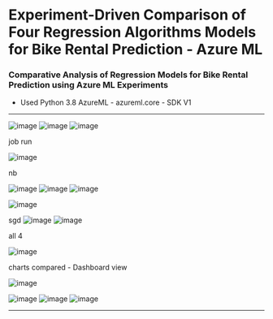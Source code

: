 
# Experiment-Driven Comparison of Four Regression Algorithms Models for Bike Rental Prediction - Azure ML 
### Comparative Analysis of Regression Models for Bike Rental Prediction using Azure ML Experiments

* Used Python 3.8 AzureML - azureml.core - SDK V1
  
------------------------------------------------------------------------------------------

![image](https://github.com/user-attachments/assets/83826743-f116-4b51-9770-52d083aea118)
![image](https://github.com/user-attachments/assets/ca5828af-c9b5-45b2-a06c-a7aa65d8c418)
![image](https://github.com/user-attachments/assets/413132c0-eb46-43a4-924c-0e67b9313cf2)

job run

![image](https://github.com/user-attachments/assets/2078d0bd-3aa4-447d-b66b-0d871bb794ef)

nb

![image](https://github.com/user-attachments/assets/06e87a69-4cba-4d2a-a433-bf22d65a043a)
![image](https://github.com/user-attachments/assets/538634d0-57e5-44d8-92d6-62739926127e)
![image](https://github.com/user-attachments/assets/8f0ec45a-e0f9-49f7-8e0a-79bd6d6ec6db)


![image](https://github.com/user-attachments/assets/310df030-be06-4a5c-a868-a2ac3d24b423)

sgd
![image](https://github.com/user-attachments/assets/dedc17a8-9b30-417d-8218-902b450f1a0f)
![image](https://github.com/user-attachments/assets/19e9786f-e507-478d-ac6a-7e61200c1ba6)

all 4 

![image](https://github.com/user-attachments/assets/76df4734-6782-4c52-86dc-429591ed89bc)

charts compared - Dashboard view

![image](https://github.com/user-attachments/assets/ffdcc0c5-16d7-4f08-930c-09d575ad5451)

![image](https://github.com/user-attachments/assets/feefc936-0d87-42c3-b463-23ce092bfc72)
![image](https://github.com/user-attachments/assets/b1430057-02c9-4f64-b92b-704fa08e883a)
![image](https://github.com/user-attachments/assets/65f0222e-ec99-40cf-ae02-8e4934b06836)

-------------------------------------------------------------------------------------------------------
